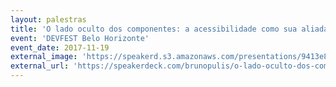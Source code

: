 ```yaml
---
layout: palestras
title: 'O lado oculto dos componentes: a acessibilidade como sua aliada'
event: 'DEVFEST Belo Horizonte'
event_date: 2017-11-19
external_image: 'https://speakerd.s3.amazonaws.com/presentations/9413e8cca07a40c783f19914f2927920/preview_slide_0.jpg?416893'
external_url: 'https://speakerdeck.com/brunopulis/o-lado-oculto-dos-componentes-acessibilidade-como-sua-aliada'
---
```

